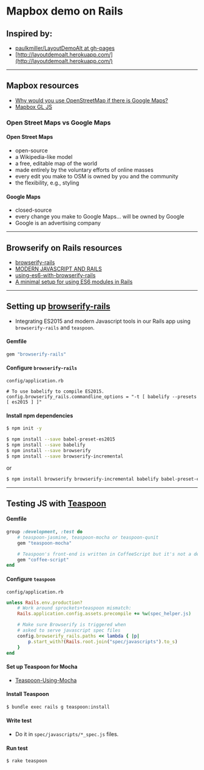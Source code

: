 # Mapbox demo on Rails

## Inspired by:
- [paulkmiller/LayoutDemoAlt at gh-pages](https://github.com/paulkmiller/LayoutDemoAlt/tree/gh-pages)
- [http://layoutdemoalt.herokuapp.com/](http://layoutdemoalt.herokuapp.com/)

---

## Mapbox resources
- [Why would you use OpenStreetMap if there is Google Maps?](http://geoawesomeness.com/why-would-you-use-openstreetmap-if-there-is-google-maps/)
- [Mapbox GL JS](https://www.mapbox.com/mapbox-gl-js/api/)

### Open Street Maps vs Google Maps

#### Open Street Maps
- open-source
- a Wikipedia-like model
- a free, editable map of the world
- made entirely by the voluntary efforts of online masses
- every edit you make to OSM is owned by you and the community
- the flexibility, e.g., styling

#### Google Maps
- closed-source
- every change you make to Google Maps… will be owned by Google
- Google is an advertising company

---

## Browserify on Rails resources

- [browserify-rails](https://github.com/browserify-rails/browserify-rails)
- [MODERN JAVASCRIPT AND RAILS](http://collectiveidea.com/blog/archives/2016/03/09/modern-javascript-and-rails/)
- [using-es6-with-browserify-rails](http://mnishiguchi.com/2016/05/20/using-es6-with-browserify-rails/)
- [A minimal setup for using ES6 modules in Rails](https://lorefnon.me/2015/11/15/a-minimal-setup-for-using-es6-modules-in-rails.html)

---

## Setting up [browserify-rails](https://github.com/browserify-rails/browserify-rails)
- Integrating ES2015 and modern Javascript tools in our Rails app using `browserify-rails` and `teaspoon`.

#### Gemfile

```rb
gem "browserify-rails"
```

#### Configure `browserify-rails`

`config/application.rb`

```
# To use babelify to compile ES2015.
config.browserify_rails.commandline_options = "-t [ babelify --presets [ es2015 ] ]"
```

#### Install npm dependencies

```bash
$ npm init -y
```

```bash
$ npm install --save babel-preset-es2015
$ npm install --save babelify
$ npm install --save browserify
$ npm install --save browserify-incremental
```

or

```bash
$ npm install browserify browserify-incremental babelify babel-preset-es2015 --save
```

---

## Testing JS with [Teaspoon](https://github.com/modeset/teaspoon)

#### Gemfile

```rb
group :development, :test do
    # teaspoon-jasmine, teaspoon-mocha or teaspoon-qunit
    gem "teaspoon-mocha"

    # Teaspoon's front-end is written in CoffeeScript but it's not a dependency
    gem "coffee-script"
end
```

#### Configure `teaspoon`

`config/application.rb`

```rb
unless Rails.env.production?
    # Work around sprockets+teaspoon mismatch:
    Rails.application.config.assets.precompile += %w(spec_helper.js)

    # Make sure Browserify is triggered when
    # asked to serve javascript spec files
    config.browserify_rails.paths << lambda { |p|
        p.start_with?(Rails.root.join("spec/javascripts").to_s)
    }
end
```

#### Set up Teaspoon for Mocha

- [Teaspoon-Using-Mocha](https://github.com/modeset/teaspoon/wiki/Using-Mocha)

#### Install Teaspoon

```bash
$ bundle exec rails g teaspoon:install
```

#### Write test

- Do it in `spec/javascripts/*_spec.js` files.

#### Run test

```bash
$ rake teaspoon
```
